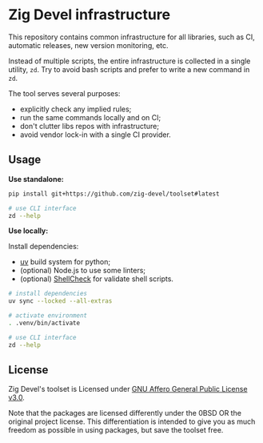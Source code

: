 # Zig Devel infrastructure

This repository contains common infrastructure for all libraries,
such as CI, automatic releases, new version monitoring, etc.

Instead of multiple scripts, the entire infrastructure is collected
in a single utility, `zd`. Try to avoid bash scripts and prefer
to write a new command in `zd`.

The tool serves several purposes:

- explicitly check any implied rules;
- run the same commands locally and on CI;
- don't clutter libs repos with infrastructure;
- avoid vendor lock-in with a single CI provider.

## Usage

**Use standalone:**

```bash
pip install git+https://github.com/zig-devel/toolset#latest

# use CLI interface
zd --help
```

**Use locally:**

Install dependencies:

- [uv](https://github.com/astral-sh/uv) build system for python;
- (optional) Node.js to use some linters;
- (optional) [ShellCheck](https://www.shellcheck.net/) for validate shell scripts.

```bash
# install dependencies
uv sync --locked --all-extras

# activate environment
. .venv/bin/activate

# use CLI interface
zd --help
```

## License

Zig Devel's toolset is Licensed under [GNU Affero General Public License v3.0](./LICENSES/AGPL-3.0-only.txt).

Note that the packages are licensed differently under the 0BSD
OR the original project license. This differentiation is intended
to give you as much freedom as possible in using packages,
but save the toolset free.
